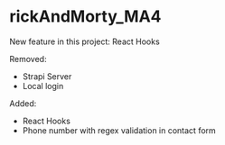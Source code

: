 # rickAndMorty_MA4
New feature in this project: React Hooks

Removed:
  - Strapi Server
  - Local login
  
 Added:
  - React Hooks
  - Phone number with regex validation in contact form 
